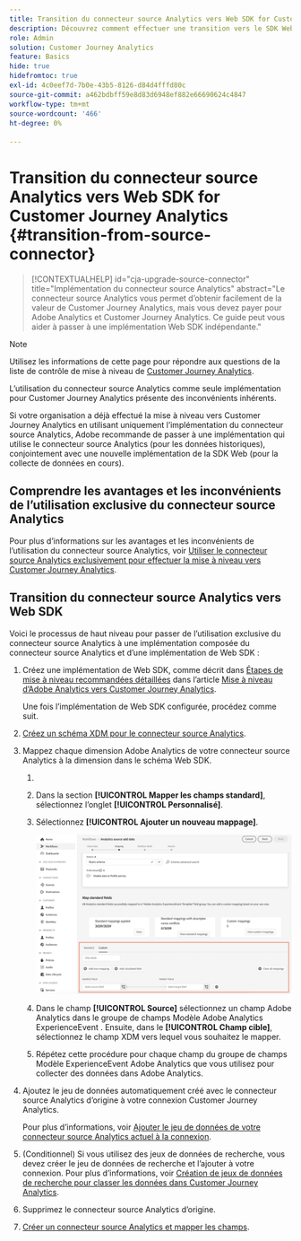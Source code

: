 ```yaml
---
title: Transition du connecteur source Analytics vers Web SDK for Customer Journey Analytics
description: Découvrez comment effectuer une transition vers le SDK Web à partir du connecteur source Analytics lors de la mise à niveau vers Customer Journey Analytics
role: Admin
solution: Customer Journey Analytics
feature: Basics
hide: true
hidefromtoc: true
exl-id: 4c0eef7d-7b0e-43b5-8126-d84d4fffd80c
source-git-commit: a462bdbff59e8d83d6948ef882e66690624c4847
workflow-type: tm+mt
source-wordcount: '466'
ht-degree: 0%

---
```


# Transition du connecteur source Analytics vers Web SDK for Customer Journey Analytics {#transition-from-source-connector}

<!-- markdownlint-disable MD034 -->

>[!CONTEXTUALHELP]
>id="cja-upgrade-source-connector"
>title="Implémentation du connecteur source Analytics"
>abstract="Le connecteur source Analytics vous permet d’obtenir facilement de la valeur de Customer Journey Analytics, mais vous devez payer pour Adobe Analytics et Customer Journey Analytics. Ce guide peut vous aider à passer à une implémentation Web SDK indépendante."

<!-- markdownlint-enable MD034 -->

>[!NOTE]
> 
>Utilisez les informations de cette page pour répondre aux questions de la liste de contrôle de mise à niveau de [Customer Journey Analytics](https://gigazelle.github.io/cja-ttv/).

L’utilisation du connecteur source Analytics comme seule implémentation pour Customer Journey Analytics présente des inconvénients inhérents.

Si votre organisation a déjà effectué la mise à niveau vers Customer Journey Analytics en utilisant uniquement l’implémentation du connecteur source Analytics, Adobe recommande de passer à une implémentation qui utilise le connecteur source Analytics (pour les données historiques), conjointement avec une nouvelle implémentation de la SDK Web (pour la collecte de données en cours).

## Comprendre les avantages et les inconvénients de l’utilisation exclusive du connecteur source Analytics

Pour plus d’informations sur les avantages et les inconvénients de l’utilisation du connecteur source Analytics, voir [ Utiliser le connecteur source Analytics exclusivement pour effectuer la mise à niveau vers Customer Journey Analytics](/help/getting-started/cja-upgrade/cja-upgrade-source-connector-exclusively.md).

## Transition du connecteur source Analytics vers Web SDK

Voici le processus de haut niveau pour passer de l’utilisation exclusive du connecteur source Analytics à une implémentation composée du connecteur source Analytics et d’une implémentation de Web SDK :

1. Créez une implémentation de Web SDK, comme décrit dans [Étapes de mise à niveau recommandées détaillées](/help/getting-started/cja-upgrade/cja-upgrade-recommendations.md#detailed-recommended-upgrade-steps) dans l’article [Mise à niveau d’Adobe Analytics vers Customer Journey Analytics](/help/getting-started/cja-upgrade/cja-upgrade-recommendations.md).

   Une fois l’implémentation de Web SDK configurée, procédez comme suit.

1. [Créez un schéma XDM pour le connecteur source Analytics](/help/getting-started/cja-upgrade/cja-upgrade-source-connector-schema.md).

1. Mappez chaque dimension Adobe Analytics de votre connecteur source Analytics à la dimension dans le schéma Web SDK.

   1. 
      <!-- how do you get here -->

   1. Dans la section **[!UICONTROL Mapper les champs standard]**, sélectionnez l’onglet **[!UICONTROL Personnalisé]**.

   1. Sélectionnez **[!UICONTROL Ajouter un nouveau mappage]**.

      ![mapper les champs de schéma](assets/schema-mapping.png)

   1. Dans le champ **[!UICONTROL Source]** sélectionnez un champ Adobe Analytics dans le groupe de champs Modèle Adobe Analytics ExperienceEvent . Ensuite, dans le **[!UICONTROL Champ cible]**, sélectionnez le champ XDM vers lequel vous souhaitez le mapper.

   1. Répétez cette procédure pour chaque champ du groupe de champs Modèle ExperienceEvent Adobe Analytics que vous utilisez pour collecter des données dans Adobe Analytics.

1. Ajoutez le jeu de données automatiquement créé avec le connecteur source Analytics d’origine à votre connexion Customer Journey Analytics.

   Pour plus d’informations, voir [Ajouter le jeu de données de votre connecteur source Analytics actuel à la connexion](/help/getting-started/cja-upgrade/cja-upgrade-source-connector-dataset.md).

1. (Conditionnel) Si vous utilisez des jeux de données de recherche, vous devez créer le jeu de données de recherche et l’ajouter à votre connexion. Pour plus d’informations, voir [Création de jeux de données de recherche pour classer les données dans Customer Journey Analytics](/help/getting-started/cja-upgrade/cja-upgrade-dataset-lookup.md).

1. Supprimez le connecteur source Analytics d’origine. <!-- need to add steps somewhere about how to do this -->

1. [Créer un connecteur source Analytics et mapper les champs](/help/getting-started/cja-upgrade/cja-upgrade-source-connector.md).
